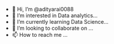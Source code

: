 - 👋 Hi, I’m @adityarai0088
- 👀 I’m interested in Data analytics...
- 🌱 I’m currently learning Data Science...
- 💞️ I’m looking to collaborate on ...
- 📫 How to reach me ...

<!---
adityarai0088/adityarai0088 is a ✨ special ✨ repository because its `README.md` (this file) appears on your GitHub profile.
You can click the Preview link to take a look at your changes.
--->
